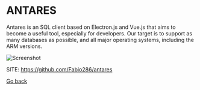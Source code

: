 # ANTARES

 Antares is an SQL client based on Electron.js and Vue.js
 that aims to become a useful tool, especially for developers.
 Our target is to support as many databases as possible, and
 all major operating systems, including the ARM versions.
 
 ![Screenshot](https://raw.githubusercontent.com/Fabio286/antares/master/docs/gh-logo.png)
 
 SITE: https://github.com/Fabio286/antares

 [Go back](https://portable-linux-apps.github.io/apps.html)
